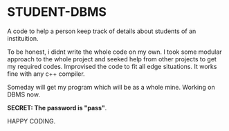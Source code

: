 # STUDENT-DBMS
A code to help a person keep track of details about students of an instituition.



To be honest, i didnt write the whole code on my own. I took some modular approach to the whole project and seeked help from other projects to get my required codes. Improvised the code to fit all edge situations. It works fine with any c++ compiler.

Someday will get my program which will be as a whole mine. Working on DBMS now.

**SECRET: The password is "pass"**.


HAPPY CODING.
